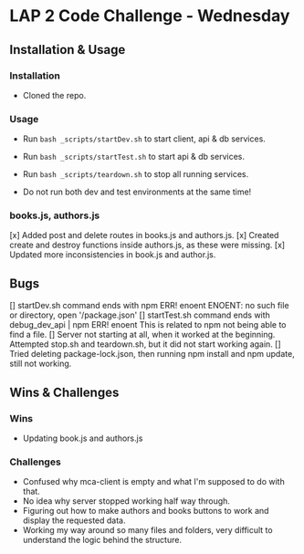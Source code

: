 # LAP 2 Code Challenge - Wednesday

## Installation & Usage

### Installation

- Cloned the repo.

### Usage

- Run `bash _scripts/startDev.sh` to start client, api & db services.
- Run `bash _scripts/startTest.sh` to start api & db services.
- Run `bash _scripts/teardown.sh` to stop all running services.

- Do not run both dev and test environments at the same time!

### books.js, authors.js

[x] Added post and delete routes in books.js and authors.js.
[x] Created create and destroy functions inside authors.js, as these were missing.
[x] Updated more inconsistencies in book.js and author.js.

## Bugs

[] startDev.sh command ends with npm ERR! enoent ENOENT: no such file or directory, open '/package.json'
[] startTest.sh command ends with debug_dev_api | npm ERR! enoent This is related to npm not being able to find a file.
[] Server not starting at all, when it worked at the beginning. Attempted stop.sh and teardown.sh, but it did not start working again.
[] Tried deleting package-lock.json, then running npm install and npm update, still not working.

## Wins & Challenges

### Wins

- Updating book.js and authors.js

### Challenges

- Confused why mca-client is empty and what I'm supposed to do with that.
- No idea why server stopped working half way through.
- Figuring out how to make authors and books buttons to work and display the requested data.
- Working my way around so many files and folders, very difficult to understand the logic behind the structure.
